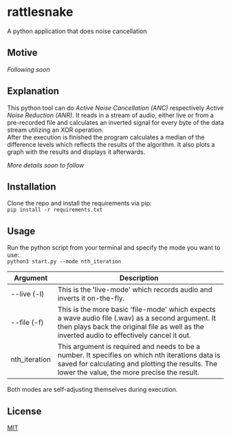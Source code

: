 # rattlesnake
A python application that does noise cancellation


## Motive
*Following soon*


## Explanation
This python tool can do *Active Noise Cancellation (ANC)* respectively *Active Noise Reduction (ANR)*.
It reads in a stream of audio, either live or from a pre-recorded file and calculates an inverted signal for every byte
of the data stream utilizing an XOR operation.    
After the execution is finished the program calculates a median of the difference levels which reflects
the results of the algorithm. It also plots a graph with the results and displays it afterwards.    
    
*More details soon to follow*


## Installation
Clone the repo and install the requirements via pip:    
`pip install -r requirements.txt`


## Usage
Run the python script from your terminal and specify the mode you want to use:    
`python3 start.py --mode nth_iteration`

Argument     | Description
--------     | -----------
--live (-l)  | This is the 'live-mode' which records audio and inverts it on-the-fly.
--file (-f)  | This is the more basic 'file-mode' which expects a wave audio file (.wav) as a second argument. It then plays back the original file as well as the inverted audio to effectively cancel it out.
nth_iteration| This argument is required and needs to be a number. It specifies on which nth iterations data is saved for calculating and plotting the results. The lower the value, the more precise the result.

Both modes are self-adjusting themselves during execution.


## License
[MIT](LICENSE)
